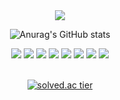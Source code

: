 
<div align="center">
  <img src="https://capsule-render.vercel.app/api?type=waving&color=A5D&fontColor=FFF&height=250&section=header&text=ChanYangYu&fontSize=90"/>
  
  ![Anurag's GitHub stats](https://github-readme-stats.vercel.app/api?username=ChanYangYu&show_icons=true&text_color=A5D&icon_color=A5D&title_color=A5D)
  
  <div align="center">
    <img src="https://img.shields.io/badge/C-A8B9CC?style=flat-square&logo=C&logoColor=white"/>
    <img src="https://img.shields.io/badge/C++-00599C?style=flat-square&logo=C%2B%2B&logoColor=white"/>
    <img src="https://img.shields.io/badge/Python-3776AB?style=flat-square&logo=python&logoColor=white"/>
    <img src="https://img.shields.io/badge/Java-007396?style=flat-square&logo=Java&logoColor=white"/>
    <img src="https://img.shields.io/badge/Kotlin-0095D5?style=flat-square&logo=Kotlin&logoColor=white"/>
    <img src="https://img.shields.io/badge/JavaScript-F7DF1E?style=flat-square&logo=Javascript&logoColor=white"/>
    <img src="https://img.shields.io/badge/HTML5-E34F26?style=flat-square&logo=python&logoColor=white"/>
    <img src="https://img.shields.io/badge/css-1572B6?style=flat-square&logo=CSS3&logoColor=white"/>
    <br>
    <br>
  </div>
  
  

  [![solved.ac tier](http://mazassumnida.wtf/api/v2/generate_badge?boj=clsrnthd1)](https://solved.ac/clsrnthd1)
  
  
  
</div>

